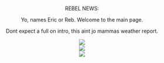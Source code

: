 <div align="center">
<p>REBEL NEWS:</p>
<p>Yo, names Eric or Reb. Welcome to the main page.</p>
<p>Dont expect a full on intro, this aint jo mammas weather report.</p>
<img src="https://files.catbox.moe/2bzd4m.gif">
<div align="center">
</div>
<div align="center">
  <img src="https://files.catbox.moe/lbneku.gif"> 
</div>
<div align="center">
<img src="https://files.catbox.moe/2bzd4m.gif">
<div style="text-align: center;">
<b>
<div style="text-align: center;">
</div>
